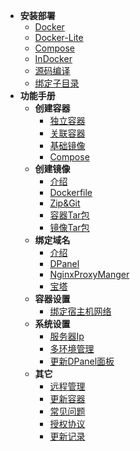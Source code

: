 * **安装部署**
  * [Docker](zh-cn/install/docker.md)
  * [Docker-Lite](zh-cn/install/docker-lite.md)
  * [Compose](zh-cn/install/compose.md)
  * [InDocker](zh-cn/install/dind.md)
  * [源码编译](zh-cn/install/source.md)
  * [绑定子目录](zh-cn/install/nginx-location.md)
* **功能手册**
  * **创建容器**
    * [独立容器](zh-cn/manual/container-create.md)
    * [关联容器](zh-cn/manual/container-create-link.md)
    * [基础镜像](zh-cn/manual/container-create-image.md)
    * [Compose](zh-cn/manual/container-create-compose.md)
  * **创建镜像**
    * [介绍](zh-cn/manual/image-create.md)
    * [Dockerfile](zh-cn/manual/image-create-dockerfile.md)
    * [Zip&Git](zh-cn/manual/image-create-zip.md)
    * [容器Tar包](zh-cn/manual/image-create-container.md)
    * [镜像Tar包](zh-cn/manual/image-create-image.md)
  * **绑定域名**
    * [介绍](zh-cn/manual/container-domain.md)
    * [DPanel](zh-cn/manual/container-domain-dpanel.md)
    * [NginxProxyManger](zh-cn/manual/container-domain-npm.md)
    * [宝塔](zh-cn/manual/container-domain-bt.md)
  * **容器设置**
    * [绑定宿主机网络](zh-cn/manual/container-bind-host-network.md)
  * **系统设置**
    * [服务器Ip](zh-cn/manual/setting-server.md)
    * [多环境管理](zh-cn/manual/setting-docker-env.md)
    * [更新DPanel面板](zh-cn/manual/setting-upgrade.md)
  * **其它**
    * [远程管理](zh-cn/manual/remote.md)
    * [更新容器](zh-cn/manual/container-update.md)
    * [常见问题](zh-cn/manual/qa.md)
    * [授权协议](zh-cn/manual/license)
    * [更新记录](zh-cn/manual/upgrade.md)